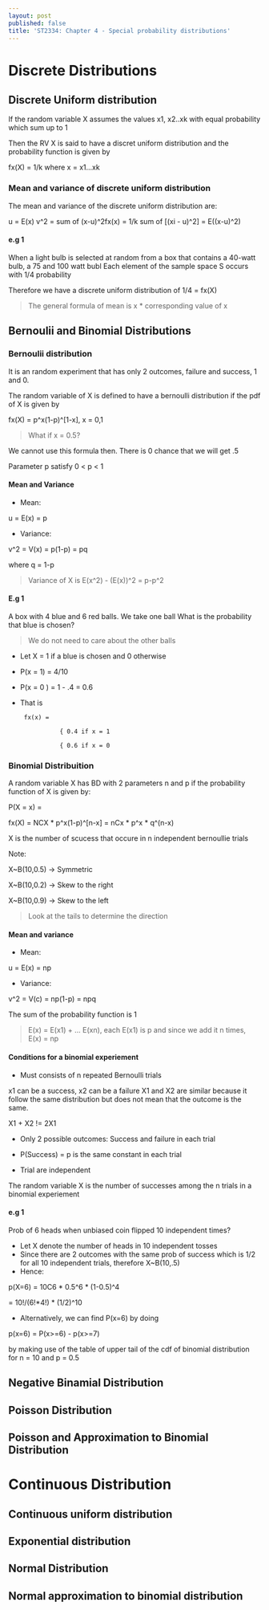 ```yaml
---
layout: post
published: false
title: 'ST2334: Chapter 4 - Special probability distributions'
---
```

# Discrete Distributions

## Discrete Uniform distribution
If the random variable X assumes the values x1, x2..xk with equal probability which sum up to 1

Then the RV X is said to have a discret uniform distribution and the probability function is given by

fx(X) = 1/k where x = x1...xk

### Mean and variance of discrete uniform distribution
The mean and variance of the discrete uniform distribution are:

u = E(x)
v^2 = sum of (x-u)^2fx(x) = 1/k sum of [(xi - u)^2]
= E((x-u)^2)

#### e.g 1
When a light bulb is selected at random from a box that contains a 40-watt bulb, a 75 and 100 watt bubl
Each element of the sample space S  occurs with 1/4 probability

Therefore we have a discrete uniform distribution of 1/4 = fx(X)

> The general formula of mean is x * corresponding value of x


## Bernoulii and Binomial Distributions

### Bernoulii distribution
It is an random experiment that has only 2 outcomes, failure and success, 1 and 0.

The random variable of X is defined to have a bernoulli distribution if the pdf of X is given by

fx(X) = p^x(1-p)^[1-x], x = 0,1

> What if x = 0.5?

We cannot use this formula then. There is 0 chance that we will get .5

Parameter p satisfy 0 < p < 1

#### Mean and Variance

- Mean:

u = E(x) = p

- Variance:

v^2 = V(x) = p(1-p) = pq

where q = 1-p

> Variance of X is E(x^2) - (E(x))^2 = p-p^2

#### E.g 1
A box with 4 blue and 6 red balls. We take one ball
What is the probability that blue is chosen?

> We do not need to care about the other balls

- Let X = 1 if a blue is chosen and 0 otherwise
- P(x = 1) = 4/10
- P(x = 0 ) = 1 - .4 = 0.6
- That is 

       fx(x) = 

                 { 0.4 if x = 1
      
                 { 0.6 if x = 0
                 
                 
### Binomial Distribuition
A random variable X has BD with 2 parameters n and p
if the probability function of X is given by:

P(X = x) = 

fx(X) = NCX * p^x(1-p)^[n-x] = nCx * p^x * q^(n-x)

X is the number of scucess that occure in n independent bernoullie trials

Note:

X~B(10,0.5) -> Symmetric

X~B(10,0.2) -> Skew to the right

X~B(10,0.9) -> Skew to the left

> Look at the tails to determine the direction

#### Mean and variance
- Mean:

u = E(x) = np

- Variance:

v^2 = V(c) = np(1-p) = npq

The sum of the probability function is 1

> E(x) = E(x1) + ... E(xn), each E(x1) is p and since we add it n times, E(x) = np

#### Conditions for a binomial experiement
- Must consists of n repeated Bernoulli trials

x1 can be a success, x2 can be a failure
X1 and X2 are similar because it follow the same distribution but does not mean that the outcome is the same.

X1 + X2 != 2X1


- Only 2 possible outcomes: Success and failure in each trial

- P(Success) = p is the same constant in each trial

- Trial are independent

The random variable X is the number of successes among the n trials in a binomial experiement

#### e.g 1
Prob of 6 heads when unbiased coin flipped 10 independent times?

- Let X denote the number of heads in 10 independent tosses
- Since there are 2 outcomes with the same prob of success which is 1/2 for all 10 independent trials, therefore X~B(10,.5)
- Hence:

p(X=6) = 10C6 * 0.5^6 * (1-0.5)^4

= 10!/(6!*4!) * (1/2)^10

- Alternatively, we can find P(x=6) by doing 

p(x=6) = P(x>=6) - p(x>=7) 

by making use of the table of upper tail of the cdf of binomial distribution for n = 10 and p = 0.5


## Negative Binamial Distribution
## Poisson Distribution
## Poisson and Approximation to Binomial Distribution

# Continuous Distribution
## Continuous uniform distribution
## Exponential distribution
## Normal Distribution
## Normal approximation to binomial distribution
